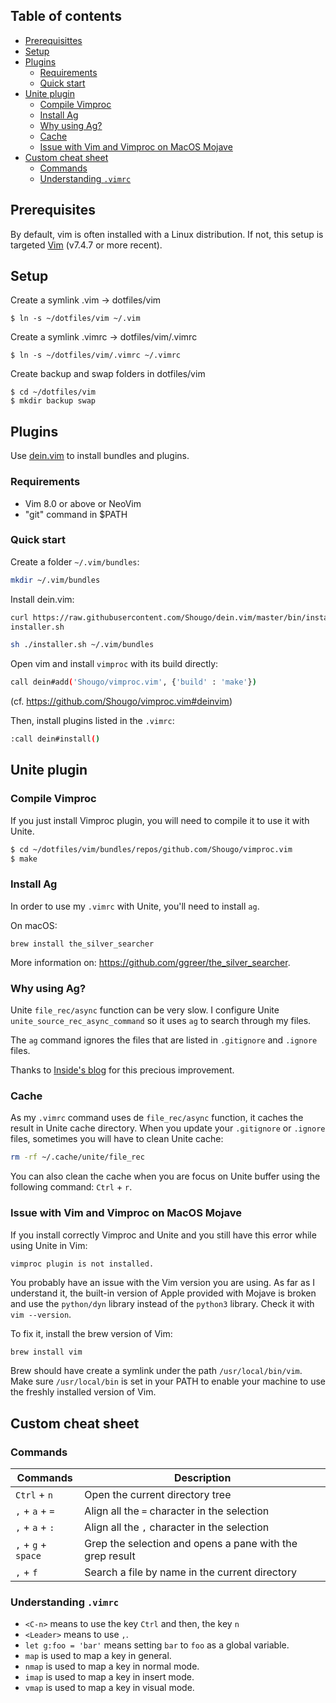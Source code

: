 ## Table of contents

- [Prerequisittes](#prerequisites)
- [Setup](#setup)
- [Plugins](#plugins)
  - [Requirements](#requirements)
  - [Quick start](#quick-start)
- [Unite plugin](#unite-plugin)
  - [Compile Vimproc](#compile-vimproc)
  - [Install Ag](#install-ag)
  - [Why using Ag?](#why-using-ag)
  - [Cache](#cache)
  - [Issue with Vim and Vimproc on MacOS
    Mojave](#issue-with-vim-and-vimproc-on-macos-mojave)
- [Custom cheat sheet](#custom-cheat-sheet)
  - [Commands](#commands)
  - [Understanding `.vimrc`](#understanding-vimrc)

## Prerequisites

By default, vim is often installed with a Linux distribution. If not, this setup
is targeted [Vim](http://www.vim.org/download.php) (v7.4.7 or more recent).

## Setup

Create a symlink .vim -> dotfiles/vim
```
$ ln -s ~/dotfiles/vim ~/.vim
```

Create a symlink .vimrc -> dotfiles/vim/.vimrc
```
$ ln -s ~/dotfiles/vim/.vimrc ~/.vimrc
```

Create backup and swap folders in dotfiles/vim
```
$ cd ~/dotfiles/vim
$ mkdir backup swap
```

## Plugins

Use [dein.vim](https://github.com/Shougo/dein.vim) to install bundles and
plugins.

### Requirements
- Vim 8.0 or above or NeoVim
- "git" command in $PATH

### Quick start

Create a folder `~/.vim/bundles`:
```sh
mkdir ~/.vim/bundles
```

Install dein.vim:
```sh
curl https://raw.githubusercontent.com/Shougo/dein.vim/master/bin/installer.sh >
installer.sh

sh ./installer.sh ~/.vim/bundles
```

Open vim and install `vimproc` with its build directly:
```sh
call dein#add('Shougo/vimproc.vim', {'build' : 'make'})
```

(cf. https://github.com/Shougo/vimproc.vim#deinvim)

Then, install plugins listed in the `.vimrc`:
```sh
:call dein#install()
```

## Unite plugin

### Compile Vimproc

If you just install Vimproc plugin, you will need to compile it to use it with
Unite.

```sh
$ cd ~/dotfiles/vim/bundles/repos/github.com/Shougo/vimproc.vim
$ make
```

### Install Ag

In order to use my `.vimrc` with Unite, you'll need to install `ag`.

On macOS:
```
brew install the_silver_searcher
```

More information on: https://github.com/ggreer/the_silver_searcher.

### Why using Ag?

Unite `file_rec/async` function can be very slow. I configure Unite `unite_source_rec_async_command` so it uses `ag` to search
through my files.

The `ag` command ignores the files that are listed in `.gitignore` and `.ignore`
files.

Thanks to [Inside's blog](http://insidesblog.blogspot.fr/2013/07/unitevim-and-many-files-in-project.html) for this precious improvement.

### Cache

As my `.vimrc` command uses de `file_rec/async` function, it caches the result
in Unite cache directory. When you update your `.gitignore` or `.ignore` files,
sometimes you will have to clean Unite cache:

```sh
rm -rf ~/.cache/unite/file_rec
```

You can also clean the cache when you are focus on Unite buffer using the
following command: `Ctrl` + `r`.

### Issue with Vim and Vimproc on MacOS Mojave

If you install correctly Vimproc and Unite and you still have this error while
using Unite in Vim:
```
vimproc plugin is not installed.
```

You probably have an issue with the Vim version you are using. As far as I
understand it, the built-in version of Apple provided with Mojave is broken and
use the `python/dyn` library instead of the `python3` library. Check it with
`vim --version`.

To fix it, install the brew version of Vim:
```sh
brew install vim
```

Brew should have create a symlink under the path `/usr/local/bin/vim`. Make sure
`/usr/local/bin` is set in your PATH to enable your machine to use the freshly
installed version of Vim.

## Custom cheat sheet

### Commands

| Commands | Description |
|----------|-------------|
| `Ctrl` + `n` | Open the current directory tree |
| `,` + `a` + `=` | Align all the `=` character in the selection |
| `,` + `a` + `:` | Align all the `,` character in the selection |
| `,` + `g` + `space` | Grep the selection and opens a pane with the grep result |
| `,` + `f` | Search a file by name in the current directory |

### Understanding `.vimrc`

- `<C-n>` means to use the key `Ctrl` and then, the key `n`
- `<Leader>` means to use `,`.
- `let g:foo = 'bar'` means setting `bar` to `foo` as a global variable.
- `map` is used to map a key in general.
- `nmap` is used to map a key in normal mode.
- `imap` is used to map a key in insert mode.
- `vmap` is used to map a key in visual mode.
